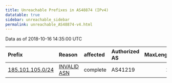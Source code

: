 ```yaml
---
title: Unreachable Prefixes in AS48874 (IPv4)
datatable: true
sidebar: unreachable_sidebar
permalink: unreachable_AS48874-v4.html
---
```


Data as of 2018-10-16 14:35:00 UTC


<div class="datatable-begin"></div>

| Prefix                                                     | Reason                                                                                                  | affected   | Authorized AS   |   MaxLength | Anchor                                         |   unreachable /24s |
|:-----------------------------------------------------------|:--------------------------------------------------------------------------------------------------------|:-----------|:----------------|------------:|:-----------------------------------------------|-------------------:|
| [185.101.105.0/24](https://stat.ripe.net/185.101.105.0/24) | [INVALID ASN](https://rpki-validator.ripe.net/announcement-preview?asn=AS48874&prefix=185.101.105.0/24) | complete   | AS41219         |          24 | [RIPE](unreachable_RIPE_NCC_RPKI_Root-v4.html) |                  1 |

<div class="datatable-end"></div>